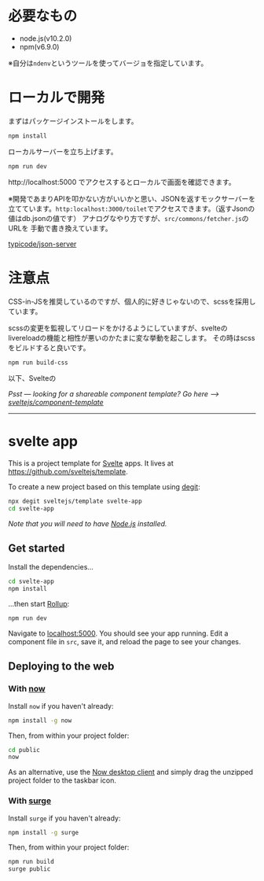 # 必要なもの

- node.js(v10.2.0)
- npm(v6.9.0)

※自分は```ndenv```というツールを使ってバージョを指定しています。

# ローカルで開発

まずはパッケージインストールをします。

```
npm install
```

ローカルサーバーを立ち上げます。

```
npm run dev
```
http://localhost:5000 でアクセスするとローカルで画面を確認できます。

※開発であまりAPIを叩かない方がいいかと思い、JSONを返すモックサーバーを立てています。```http:localhost:3000/toilet```でアクセスできます。（返すJsonの値はdb.jsonの値です）
アナログなやり方ですが、```src/commons/fetcher.js```のURLを
手動で書き換えています。

[typicode/json-server](https://github.com/typicode/json-server)


# 注意点

CSS-in-JSを推奨しているのですが、個人的に好きじゃないので、scssを採用しています。

scssの変更を監視してリロードをかけるようにしていますが、svelteのlivereloadの機能と相性が悪いのかたまに変な挙動を起こします。
その時はscssをビルドすると良いです。

```
npm run build-css
```


以下、Svelteの

*Psst — looking for a shareable component template? Go here --> [sveltejs/component-template](https://github.com/sveltejs/component-template)*

---

# svelte app

This is a project template for [Svelte](https://svelte.dev) apps. It lives at https://github.com/sveltejs/template.

To create a new project based on this template using [degit](https://github.com/Rich-Harris/degit):

```bash
npx degit sveltejs/template svelte-app
cd svelte-app
```

*Note that you will need to have [Node.js](https://nodejs.org) installed.*


## Get started

Install the dependencies...

```bash
cd svelte-app
npm install
```

...then start [Rollup](https://rollupjs.org):

```bash
npm run dev
```

Navigate to [localhost:5000](http://localhost:5000). You should see your app running. Edit a component file in `src`, save it, and reload the page to see your changes.


## Deploying to the web

### With [now](https://zeit.co/now)

Install `now` if you haven't already:

```bash
npm install -g now
```

Then, from within your project folder:

```bash
cd public
now
```

As an alternative, use the [Now desktop client](https://zeit.co/download) and simply drag the unzipped project folder to the taskbar icon.

### With [surge](https://surge.sh/)

Install `surge` if you haven't already:

```bash
npm install -g surge
```

Then, from within your project folder:

```bash
npm run build
surge public
```

